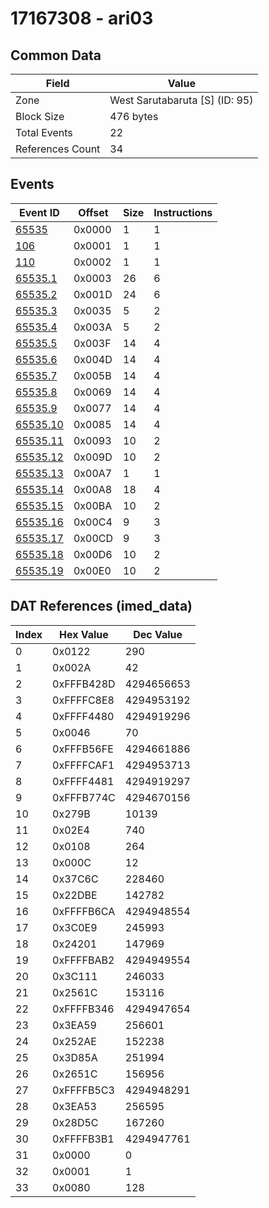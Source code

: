 # 17167308 - ari03

## Common Data

| Field            | Value                          |
|------------------|--------------------------------|
| Zone             | West Sarutabaruta [S] (ID: 95) |
| Block Size       | 476 bytes                      |
| Total Events     | 22                             |
| References Count | 34                             |

## Events

| Event ID                  | Offset   |   Size |   Instructions |
|---------------------------|----------|--------|----------------|
| [65535](./65535.md)       | 0x0000   |      1 |              1 |
| [106](./106.md)           | 0x0001   |      1 |              1 |
| [110](./110.md)           | 0x0002   |      1 |              1 |
| [65535.1](./65535.1.md)   | 0x0003   |     26 |              6 |
| [65535.2](./65535.2.md)   | 0x001D   |     24 |              6 |
| [65535.3](./65535.3.md)   | 0x0035   |      5 |              2 |
| [65535.4](./65535.4.md)   | 0x003A   |      5 |              2 |
| [65535.5](./65535.5.md)   | 0x003F   |     14 |              4 |
| [65535.6](./65535.6.md)   | 0x004D   |     14 |              4 |
| [65535.7](./65535.7.md)   | 0x005B   |     14 |              4 |
| [65535.8](./65535.8.md)   | 0x0069   |     14 |              4 |
| [65535.9](./65535.9.md)   | 0x0077   |     14 |              4 |
| [65535.10](./65535.10.md) | 0x0085   |     14 |              4 |
| [65535.11](./65535.11.md) | 0x0093   |     10 |              2 |
| [65535.12](./65535.12.md) | 0x009D   |     10 |              2 |
| [65535.13](./65535.13.md) | 0x00A7   |      1 |              1 |
| [65535.14](./65535.14.md) | 0x00A8   |     18 |              4 |
| [65535.15](./65535.15.md) | 0x00BA   |     10 |              2 |
| [65535.16](./65535.16.md) | 0x00C4   |      9 |              3 |
| [65535.17](./65535.17.md) | 0x00CD   |      9 |              3 |
| [65535.18](./65535.18.md) | 0x00D6   |     10 |              2 |
| [65535.19](./65535.19.md) | 0x00E0   |     10 |              2 |

## DAT References (imed_data)

|   Index | Hex Value   |   Dec Value |
|---------|-------------|-------------|
|       0 | 0x0122      |         290 |
|       1 | 0x002A      |          42 |
|       2 | 0xFFFB428D  |  4294656653 |
|       3 | 0xFFFFC8E8  |  4294953192 |
|       4 | 0xFFFF4480  |  4294919296 |
|       5 | 0x0046      |          70 |
|       6 | 0xFFFB56FE  |  4294661886 |
|       7 | 0xFFFFCAF1  |  4294953713 |
|       8 | 0xFFFF4481  |  4294919297 |
|       9 | 0xFFFB774C  |  4294670156 |
|      10 | 0x279B      |       10139 |
|      11 | 0x02E4      |         740 |
|      12 | 0x0108      |         264 |
|      13 | 0x000C      |          12 |
|      14 | 0x37C6C     |      228460 |
|      15 | 0x22DBE     |      142782 |
|      16 | 0xFFFFB6CA  |  4294948554 |
|      17 | 0x3C0E9     |      245993 |
|      18 | 0x24201     |      147969 |
|      19 | 0xFFFFBAB2  |  4294949554 |
|      20 | 0x3C111     |      246033 |
|      21 | 0x2561C     |      153116 |
|      22 | 0xFFFFB346  |  4294947654 |
|      23 | 0x3EA59     |      256601 |
|      24 | 0x252AE     |      152238 |
|      25 | 0x3D85A     |      251994 |
|      26 | 0x2651C     |      156956 |
|      27 | 0xFFFFB5C3  |  4294948291 |
|      28 | 0x3EA53     |      256595 |
|      29 | 0x28D5C     |      167260 |
|      30 | 0xFFFFB3B1  |  4294947761 |
|      31 | 0x0000      |           0 |
|      32 | 0x0001      |           1 |
|      33 | 0x0080      |         128 |
